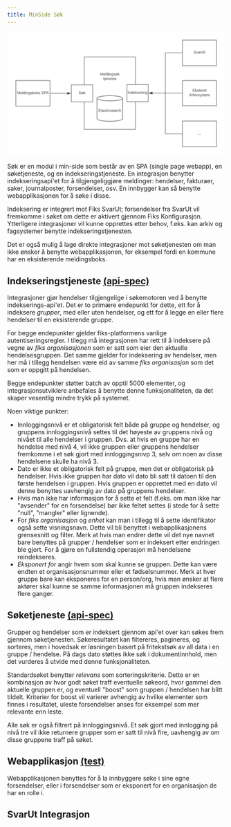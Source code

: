 ```yaml
---
title: MinSide Søk
---
```



![minside_sok](/images/sok.png "Minside Søk")

Søk er en modul i min-side som består av en SPA (single page webapp), en søketjeneste, og en indekseringstjeneste. En integrasjon benytter indekseringsapi'et for å tilgjengeliggjøre meldinger: hendelser, fakturaer, saker, journalposter, forsendelser, osv. En innbygger kan så benytte webapplikasjonen for å søke i disse.  

Indeksering er integrert mot Fiks SvarUt; forsendelser fra SvarUt vil fremkomme i søket om dette er aktivert gjennom Fiks Konfigurasjon. Ytterligere integrasjoner vil kunne opprettes etter behov, f.eks. kan arkiv og fagsystemer benytte indekseringstjenesten. 

Det er også mulig å lage direkte integrasjoner mot søketjenesten om man ikke ønsker å benytte webapplikasjonen, for eksempel fordi en kommune har en eksisterende meldingsboks.

## Indekseringstjeneste [(api-spec)](https://editor.swagger.io/?url=https://ks-no.github.io/api/hendelse-indexer-api.json)

Integrasjoner gjør hendelser tilgjengelige i søkemotoren ved å benytte indekserings-api'et. Det er to primære endepunkt for dette, ett for å indeksere _grupper_, med eller uten hendelser, og ett for å legge en eller flere hendelser til en eksisterende gruppe.

For begge endepunkter gjelder fiks-platformens vanlige autentiseringsregler. I tilegg må integrasjonen har rett til å indeksere på vegne av  _fiks organisasjonen_ som er satt som eier den aktuelle hendelsesgruppen. Det samme gjelder for indeksering av hendelser, men her må i tillegg hendelsen være eid av samme _fiks organisasjon_ som det som er oppgitt på hendelsen.   

Begge endepunkter støtter batch av opptil 5000 elementer, og integrasjonsutviklere anbefales å benytte denne funksjonaliteten, da det skaper vesentlig mindre trykk på systemet.

Noen viktige punkter:

* Innloggingsnivå er et obligatorisk felt både på gruppe og hendelser, og gruppens innloggingsnivå settes til det høyeste av gruppens nivå og nivået til alle hendelser i gruppen. Dvs. at hvis en gruppe har en hendelse med nivå 4, vil ikke gruppen eller gruppens hendelser fremkomme i et søk gjort med innloggingsnivp 3, selv om noen av disse hendelsene skulle ha nivå 3.
* Dato er ikke et obligatorisk felt på gruppe, men det er obligatorisk på hendelser. Hvis ikke gruppen har dato vil dato bli satt til datoen til den første hendelsen i gruppen. Hvis gruppen er opprettet med en dato vil denne benyttes uavhengig av dato på gruppens hendelser. 
* Hvis man ikke har informasjon for å sette et felt (f.eks. om man ikke har "avsender" for en forsendelse) bør ikke feltet settes (i stede for å sette "null", "mangler" eller lignende).
* For _fiks organisasjon_ og _enhet_ kan man i tillegg til å sette identifikator også sette visningsnavn. Dette vil bli benyttet i webapplikasjonens grensesnitt og filter. Merk at hvis man endrer dette vil det nye navnet bare benyttes på grupper / hendelser som er indeksert etter endringen ble gjort. For å gjøre en fullstendig operasjon må hendelsene reindekseres.
* _Eksponert for_ angir hvem som skal kunne se gruppen. Dette kan være endten et organisasjonsnummer eller et fødselsnummer. Merk at hver gruppe bare kan eksponeres for en person/org, hvis man ønsker at flere aktører skal kunne se samme informasjonen må gruppen indekseres flere ganger. 

## Søketjeneste [(api-spec)](https://editor.swagger.io/?url=https://ks-no.github.io/api/hendelse-sok-api.json)
Grupper og hendelser som er indeksert gjennom api'et over kan søkes frem gjennom søketjenesten. Søkeresultatet kan filtereres, pagineres, og sorteres, men i hovedsak er løsningen basert på fritekstsøk av all data i en gruppe / hendelse. På dags dato støttes ikke søk i dokumentinnhold, men det vurderes å utvide med denne funksjonaliteten. 

Standardsøket benytter _relevans_ som sorteringskriterie. Dette er en kombinasjon av hvor godt søket traff eventuelle søkeord, hvor gammel den aktuelle gruppen er, og eventuell "boost" som gruppen / hendelsen har blitt tildelt. Kriterier for boost vil varierer avhengig av hvilke elementer som finnes i resultatet, uleste forsendelser anses for eksempel som mer relevante enn leste.

Alle søk er også filtrert på innloggingsnivå. Et søk gjort med innlogging på nivå tre vil ikke returnere grupper som er satt til nivå fire, uavhengig av om disse gruppene traff på søket. 


## Webapplikasjon [(test)](https://minside.fiks.test.ks.no/meldingsboks/sok)

Webapplikasjonen benyttes for å la innbyggere søke i sine egne forsendelser, eller i forsendelser som er eksponert for en organisasjon de har en rolle i. 

 
## SvarUt Integrasjon







